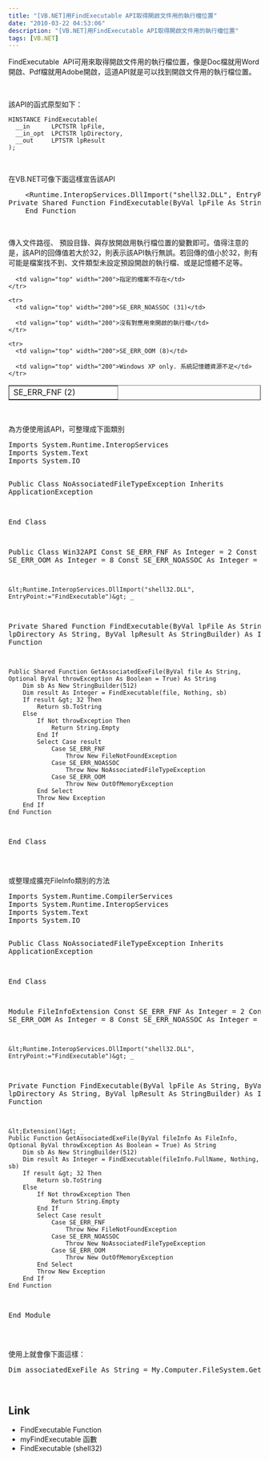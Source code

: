 ```yaml
---
title: "[VB.NET]用FindExecutable API取得開啟文件用的執行檔位置"
date: "2010-03-22 04:53:06"
description: "[VB.NET]用FindExecutable API取得開啟文件用的執行檔位置"
tags: [VB.NET]
---
```


<p>FindExecutable  API可用來取得開啟文件用的執行檔位置，像是Doc檔就用Word開啟、Pdf檔就用Adobe開啟，這道API就是可以找到開啟文件用的執行檔位置。</p>  <p> </p>  <p>該API的函式原型如下：</p>  <pre><code>HINSTANCE FindExecutable(
  __in      LPCTSTR lpFile,
  __in_opt  LPCTSTR lpDirectory,
  __out     LPTSTR lpResult
);</code></pre>

<p> </p>

<p>在VB.NET可像下面這樣宣告該API</p>

<div style="padding-bottom: 0px; margin: 0px; padding-left: 0px; padding-right: 0px; display: inline; float: none; padding-top: 0px" id="scid:812469c5-0cb0-4c63-8c15-c81123a09de7:1b20a080-801a-440a-96b1-c6b19d2e14d3" class="wlWriterEditableSmartContent"><pre name="code" class="vb:nocontrols">    &lt;Runtime.InteropServices.DllImport("shell32.DLL", EntryPoint:="FindExecutable")&gt; _
Private Shared Function FindExecutable(ByVal lpFile As String, ByVal lpDirectory As String, ByVal lpResult As StringBuilder) As Integer
    End Function</pre></div>

<p> </p>

<p>傳入文件路徑、 預設目錄、與存放開啟用執行檔位置的變數即可。值得注意的是，該API的回傳值若大於32，則表示該API執行無誤。若回傳的值小於32，則有可能是檔案找不到、文件類型未設定預設開啟的執行檔、或是記憶體不足等。</p>

<table border="1" cellspacing="0" cellpadding="2" width="400"><tbody>
    <tr>
      <td valign="top" width="200">SE_ERR_FNF (2)</td>

      <td valign="top" width="200">指定的檔案不存在</td>
    </tr>

    <tr>
      <td valign="top" width="200">SE_ERR_NOASSOC (31)</td>

      <td valign="top" width="200">沒有對應用來開啟的執行檔</td>
    </tr>

    <tr>
      <td valign="top" width="200">SE_ERR_OOM (8)</td>

      <td valign="top" width="200">Windows XP only. 系統記憶體資源不足</td>
    </tr>
  </tbody></table>

<p> </p>

<p>為方便使用該API，可整理成下面類別</p>

<div style="padding-bottom: 0px; margin: 0px; padding-left: 0px; padding-right: 0px; display: inline; float: none; padding-top: 0px" id="scid:812469c5-0cb0-4c63-8c15-c81123a09de7:17d04cc9-a397-4d10-a557-f0ab2e0fc560" class="wlWriterEditableSmartContent"><pre name="code" class="vb:nocontrols">Imports System.Runtime.InteropServices
Imports System.Text
Imports System.IO

Public Class NoAssociatedFileTypeException
    Inherits ApplicationException

End Class

Public Class Win32API
    Const SE_ERR_FNF As Integer = 2
    Const SE_ERR_OOM As Integer = 8
    Const SE_ERR_NOASSOC As Integer = 31

    &lt;Runtime.InteropServices.DllImport("shell32.DLL", EntryPoint:="FindExecutable")&gt; _
Private Shared Function FindExecutable(ByVal lpFile As String, ByVal lpDirectory As String, ByVal lpResult As StringBuilder) As Integer
    End Function

    Public Shared Function GetAssociatedExeFile(ByVal file As String, Optional ByVal throwException As Boolean = True) As String
        Dim sb As New StringBuilder(512)
        Dim result As Integer = FindExecutable(file, Nothing, sb)
        If result &gt; 32 Then
            Return sb.ToString
        Else
            If Not throwException Then
                Return String.Empty
            End If
            Select Case result
                Case SE_ERR_FNF
                    Throw New FileNotFoundException
                Case SE_ERR_NOASSOC
                    Throw New NoAssociatedFileTypeException
                Case SE_ERR_OOM
                    Throw New OutOfMemoryException
            End Select
            Throw New Exception
        End If
    End Function
End Class</pre></div>

<p> </p>

<p>或整理成擴充FileInfo類別的方法</p>

<p>
  </p><div style="padding-bottom: 0px; margin: 0px; padding-left: 0px; padding-right: 0px; display: inline; float: none; padding-top: 0px" id="scid:812469c5-0cb0-4c63-8c15-c81123a09de7:fbc1fc32-ca4e-47b9-b574-0482a54d6aa6" class="wlWriterEditableSmartContent"><pre name="code" class="vb:nocontrols">Imports System.Runtime.CompilerServices
Imports System.Runtime.InteropServices
Imports System.Text
Imports System.IO

Public Class NoAssociatedFileTypeException
    Inherits ApplicationException

End Class

Module FileInfoExtension
    Const SE_ERR_FNF As Integer = 2
    Const SE_ERR_OOM As Integer = 8
    Const SE_ERR_NOASSOC As Integer = 31

    &lt;Runtime.InteropServices.DllImport("shell32.DLL", EntryPoint:="FindExecutable")&gt; _
Private Function FindExecutable(ByVal lpFile As String, ByVal lpDirectory As String, ByVal lpResult As StringBuilder) As Integer
    End Function

    &lt;Extension()&gt; _
    Public Function GetAssociatedExeFile(ByVal fileInfo As FileInfo, Optional ByVal throwException As Boolean = True) As String
        Dim sb As New StringBuilder(512)
        Dim result As Integer = FindExecutable(fileInfo.FullName, Nothing, sb)
        If result &gt; 32 Then
            Return sb.ToString
        Else
            If Not throwException Then
                Return String.Empty
            End If
            Select Case result
                Case SE_ERR_FNF
                    Throw New FileNotFoundException
                Case SE_ERR_NOASSOC
                    Throw New NoAssociatedFileTypeException
                Case SE_ERR_OOM
                    Throw New OutOfMemoryException
            End Select
            Throw New Exception
        End If
    End Function
End Module</pre></div>


<p> </p>

<p>使用上就會像下面這樣：</p>

<div style="padding-bottom: 0px; margin: 0px; padding-left: 0px; padding-right: 0px; display: inline; float: none; padding-top: 0px" id="scid:812469c5-0cb0-4c63-8c15-c81123a09de7:5b48ebd1-4c16-4efd-ae5f-d44acd839148" class="wlWriterEditableSmartContent"><pre name="code" class="vb:nocontrols">Dim associatedExeFile As String = My.Computer.FileSystem.GetFileInfo("C:\Test.Doc").GetAssociatedExeFile</pre></div>

<p> </p>

<h2> Link</h2>

<ul>
  <li>FindExecutable Function </li>

  <li>myFindExecutable 函數 </li>

  <li>FindExecutable (shell32) </li>
</ul>
